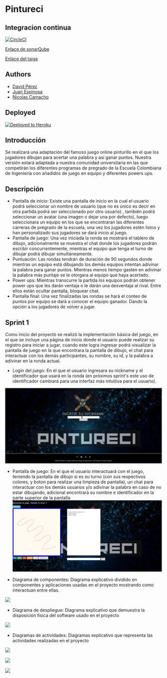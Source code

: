 # Pintureci

## Integracion continua
[![CircleCI](https://circleci.com/gh/DavidPZ666/pintureci/tree/master.svg?style=svg)](https://circleci.com/gh/DavidPZ666/pintureci/tree/master)

[Enlace de sonarQube](https://sonarcloud.io/summary/overall?id=DavidPZ666_pintureci)

[Enlace del taiga](https://tree.taiga.io/project/juan-espinosac-pintureci/timeline)

## Authors

* [David Pérez](https://github.com/DavidPZ666)
* [Juan Espinosa](https://github.com/Juancode-Espi)
* [Nicolas Camacho](https://github.com/haatom)

## Deployed 
[![Deployed to Heroku](https://www.herokucdn.com/deploy/button.png)](https://pintureci.herokuapp.com/)

## Introducción

Se realizará una adaptación del famoso juego online pinturillo en el que los jugadores dibujan para acertar una palabra y así ganar puntos. Nuestra versión estará adaptada a nuestra comunidad universitaria  en las que competirán  los diferentes programas  de pregrado de la Escuela Colombiana de Ingeniería con añadidos de juego en equipo y diferentes powers ups.

## Descripción

- Pantalla de inicio: Existe una pantalla de inicio en la cual el usuario podrá seleccionar un nombre de usuario (que no es único es decir en otra partida podrá ser seleccionado por otro usuario) , también podrá seleccionar un avatar (una imagen o dejar una por defecto), luego seleccionara un equipo en los que se encontraran las diferentes carreras de pregrado de la escuela, una vez los jugadores estén listos y han personalizado sus jugadores se dará inicio al juego.
- Pantalla de juego: Una vez iniciada la ronda se mostrará el tablero de dibujo, adicionalmente se muestra el chat donde los jugadores podrán escribir concurrentemente, mientras el equipo que tenga el turno de dibujar podrá dibujar simultáneamente.
- Puntuación: Las rondas tendrán de duración de 90 segundos donde mientras un equipo está dibujando los demás equipos intentan adivinar la palabra para ganar puntos. Mientras menos tiempo gasten en adivinar la palabra más puntaje se le otorgara al equipo que haya acertado.
- Power ups: Mientras transcurre la partida los equipos podrán obtener power ups que les darán ventaja o le darán una desventaja al rival. Entre ellos están ocultar pantalla, bloquear chat.
- Pantalla final: Una vez finalizadas las rondas se hará el conteo de puntos por equipo se dará a conocer el equipo ganador. Dando la opción a los jugadores de volver a jugar.

## Sprint 1

Como inicio del proyectó se realizó la implementación básica del juego, en el que se incluye una página de inicio donde el usuario puede realizar su registro para iniciar a jugar, cuando este logra ingresar podrá visualizar la pantalla de juego en la que encontrara la pantalla de dibujo, el chat para interactuar con los demás participantes, su nombre, su id, y la palabra a adivinar en la ronda actual.

- Login del juego: En el que el usuario ingresara su nickname y el identificador que usará en la ronda (en próximos sprint's este uso de identificador cambiará para una interfaz más intuitiva para el usuario).

![](img/login.png)

- Pantalla de juego: En el que el usuario interactuará con el juego, teniendo la pantalla de dibujo si es su turno (con sus respectivos colores, y boton para realizar una limpieza de pantalla), un chat para interactuar con los demás usuarios y/o adivinar la palabra en caso de no estar dibujando, adicional encontrará su nombre e identificador en la parte superior de la pantalla
![](img/juego.png)

- Diagrama de componentes: Diagrama explicativo dividido en componentes y aplicaciones usadas en el proyecto mostrando como interactuan entre ellas.

![](https://github.com/DavidPZ666/pintureci/blob/master/img/Diagrama%20de%20Componentes.png)

- Diagrama de despliegue: Diagrama explicativo que demuestra la disposición fisica del software usado en el proyecto

![](https://github.com/DavidPZ666/pintureci/blob/master/img/Diagrama%20de%20Despliegue.jpeg)

- Diagramas de actividades: Diagramas explicativo que representa las actividades realizadas en el proyecto

![](https://github.com/DavidPZ666/pintureci/blob/master/img/actividades1.jpeg)

![](https://github.com/DavidPZ666/pintureci/blob/master/img/actividades2.jpeg)

![](https://github.com/DavidPZ666/pintureci/blob/master/img/actividades3.jpeg)




